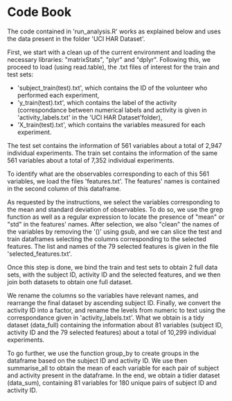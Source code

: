 # Code Book

The code contained in 'run_analysis.R' works as explained below and uses the data present in the folder 'UCI HAR Dataset'.

First, we start with a clean up of the current environment and loading the necessary libraries: "matrixStats", "plyr" and "dplyr". Following this, we proceed to load (using read.table), the .txt files of interest for the train and test sets:

- 'subject_train(test).txt', which contains the ID of the volunteer who performed each experiment,
- 'y_train(test).txt', which contains the label of the activity (correspondance between numerical labels and activity is given in 'activity_labels.txt' in the 'UCI HAR Dataset'folder),
- 'X_train(test).txt', which contains the variables measured for each experiment.

The test set contains the information of 561 variables about a total of 2,947 individual experiments. The train set contains the information of the same 561 variables about a total of 7,352 individual experiments.

To identify what are the observables corresponding to each of this 561 variables, we load the files 'features.txt'. The features' names is contained in the second column of this dataframe.

As requested by the instructions, we select the variables corresponding to the mean and standard deviation of observables. To do so, we use the grep function as well as a regular expression to locate the presence of "mean" or "std" in the features' names.
After selection, we also "clean" the names of the variables by removing the '()' using gsub, and we can slice the test and train dataframes selecting the columns corresponding to the selected features.
The list and names of the 79 selected features is given in the file 'selected_features.txt'.

Once this step is done, we bind the train and test sets to obtain 2 full data sets, with the subject ID, activity ID and the selected features, and we then join both datasets to obtain one full dataset.

We rename the columns so the variables have relevant names, and rearrange the final dataset by ascending subject ID. Finally, we convert the activity ID into a factor, and rename the levels from numeric to text using the correspondance given in 'activity_labels.txt'. What we obtain is a tidy dataset (data_full) containing the information about 81 variables (subject ID, activity ID and the 79 selected features) about a total of 10,299 individual experiments.

To go further, we use the function group_by to create groups in the dataframe based on the subject ID and activity ID. We use then summarise_all to obtain the mean of each variable for each pair of subject and activity present in the dataframe. In the end, we obtain a tidier dataset (data_sum), containing 81 variables for 180 unique pairs of subject ID and activity ID. 





